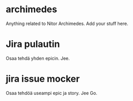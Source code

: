 # archimedes
Anything related to Nitor Archimedes. Add your stuff here. 

# Jira pulautin

Osaa tehdä yhden epicin. Jee.

# jira issue mocker
Osaa tehdöä useampi epic ja story. Jee Go. 
